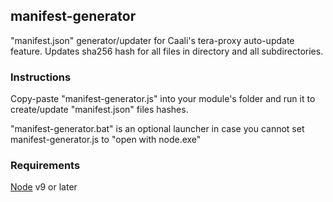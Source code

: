 ## manifest-generator
"manifest.json" generator/updater for Caali's tera-proxy auto-update feature. Updates sha256 hash for all files in directory and all subdirectories.
### Instructions
Copy-paste "manifest-generator.js" into your module's folder and run it to create/update "manifest.json" files hashes.

"manifest-generator.bat" is an optional launcher in case you cannot set manifest-generator.js to "open with node.exe"
### Requirements
[Node](https://nodejs.org) v9 or later
